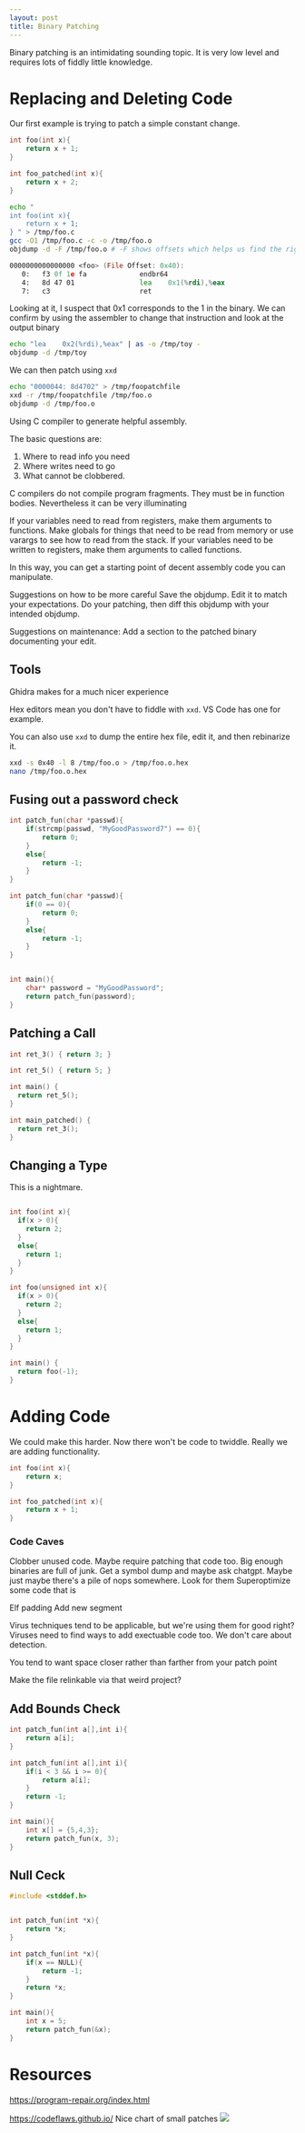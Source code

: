 ```yaml
---
layout: post
title: Binary Patching
---
```



Binary patching is an intimidating sounding topic. It is very low level and requires lots of fiddly little knowledge.

# Replacing and Deleting Code

Our first example is trying to patch a simple constant change.

```C
int foo(int x){
    return x + 1;
}

int foo_patched(int x){
    return x + 2;
}
```

```bash
echo "
int foo(int x){
    return x + 1;
} " > /tmp/foo.c
gcc -O1 /tmp/foo.c -c -o /tmp/foo.o
objdump -d -F /tmp/foo.o # -F shows offsets which helps us find the right place to patch
```

```asm
0000000000000000 <foo> (File Offset: 0x40):
   0:   f3 0f 1e fa             endbr64 
   4:   8d 47 01                lea    0x1(%rdi),%eax
   7:   c3                      ret    
```

Looking at it, I suspect that 0x1 corresponds to the 1 in the binary.
We can confirm by using the assembler to change that instruction and look at the output binary

```bash
echo "lea    0x2(%rdi),%eax" | as -o /tmp/toy - 
objdump -d /tmp/toy
```

We can then patch using `xxd`

```bash
echo "0000044: 8d4702" > /tmp/foopatchfile
xxd -r /tmp/foopatchfile /tmp/foo.o
objdump -d /tmp/foo.o
```

Using C compiler to generate helpful assembly.

The basic questions are:

1. Where to read info you need
2. Where writes need to go
3. What cannot be clobbered.

C compilers do not compile program fragments. They must be in function bodies. Nevertheless it can be very illuminating

If your variables need to read from registers, make them arguments to functions.
Make globals for things that need to be read from memory or use varargs to see how to read from the stack.
If your variables need to be written to registers, make them arguments to called functions.

In this way, you can get a starting point of decent assembly code you can manipulate.

Suggestions on how to be more careful
Save the objdump. Edit it to match your expectations. Do your patching, then diff this objdump with your intended objdump.

Suggestions on maintenance: Add a section to the patched binary documenting your edit.

## Tools

Ghidra makes for a much nicer experience

Hex editors mean you don't have to fiddle with `xxd`. VS Code has one for example.

You can also use `xxd` to dump the entire hex file, edit it, and then rebinarize it.

```bash
xxd -s 0x40 -l 8 /tmp/foo.o > /tmp/foo.o.hex
nano /tmp/foo.o.hex
```

## Fusing out a password check

```C
int patch_fun(char *passwd){
    if(strcmp(passwd, "MyGoodPassword7") == 0){
        return 0;
    }
    else{
        return -1;
    }
}

int patch_fun(char *passwd){
    if(0 == 0){
        return 0;
    }
    else{
        return -1;
    }
}


int main(){
    char* password = "MyGoodPassword";
    return patch_fun(password);
}
```

## Patching a Call

```C
int ret_3() { return 3; }

int ret_5() { return 5; }

int main() {
  return ret_5();
}

int main_patched() {
  return ret_3();
}
```

## Changing a Type

This is a nightmare.

```C

int foo(int x){
  if(x > 0){
    return 2;
  }
  else{
    return 1;
  }
}

int foo(unsigned int x){
  if(x > 0){
    return 2;
  }
  else{
    return 1;
  }
}

int main() {
  return foo(-1);
}
```

# Adding Code

We could make this harder. Now there won't be code to twiddle. Really we are adding functionality.

```C
int foo(int x){
    return x;
}

int foo_patched(int x){
    return x + 1;
}

```

### Code Caves

Clobber unused code. Maybe require patching that code too. Big enough binaries are full of junk. Get a symbol dump and maybe ask chatgpt.
Maybe just maybe there's a pile of nops somewhere. Look for them
Superoptimize some code that is

Elf padding
Add new segment

Virus techniques tend to be applicable, but we're using them for good right? Viruses need to find ways to add exectuable code too. We don't care about detection.

You tend to want space closer rather than farther from your patch point

Make the file relinkable via that weird project?

## Add Bounds Check

```C
int patch_fun(int a[],int i){
    return a[i];
}

int patch_fun(int a[],int i){
    if(i < 3 && i >= 0){
        return a[i];
    }
    return -1;
}

int main(){
    int x[] = {5,4,3};
    return patch_fun(x, 3);
}
```

## Null Ceck

```C
#include <stddef.h>


int patch_fun(int *x){
    return *x;
}

int patch_fun(int *x){
    if(x == NULL){
        return -1;
    }
    return *x;
}

int main(){
    int x = 5;
    return patch_fun(&x);
}
```

# Resources

<https://program-repair.org/index.html>

<https://codeflaws.github.io/> Nice chart of small patches
![](https://codeflaws.github.io/images/dtable-1.png)
